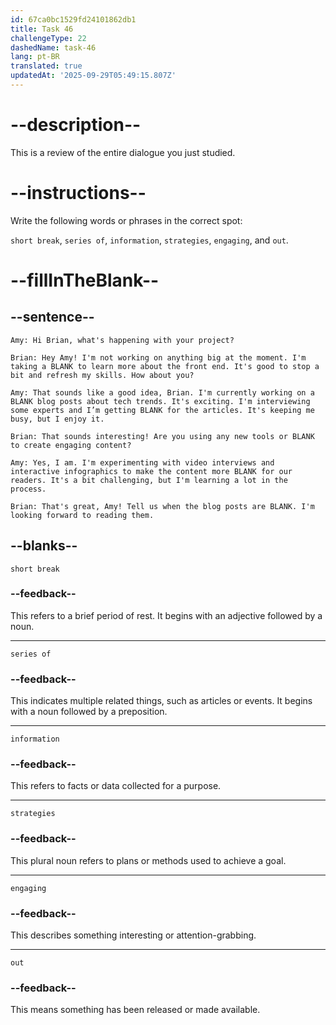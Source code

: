```yaml
---
id: 67ca0bc1529fd24101862db1
title: Task 46
challengeType: 22
dashedName: task-46
lang: pt-BR
translated: true
updatedAt: '2025-09-29T05:49:15.807Z'
---
```


<!-- REVIEW -->

# --description--

This is a review of the entire dialogue you just studied.

# --instructions--  

Write the following words or phrases in the correct spot:

`short break`, `series of`, `information`, `strategies`, `engaging`, and `out`.

# --fillInTheBlank--

## --sentence--

`Amy: Hi Brian, what's happening with your project?`

`Brian: Hey Amy! I'm not working on anything big at the moment. I'm taking a BLANK to learn more about the front end. It's good to stop a bit and refresh my skills. How about you?`

`Amy: That sounds like a good idea, Brian. I'm currently working on a BLANK blog posts about tech trends. It's exciting. I'm interviewing some experts and I’m getting BLANK for the articles. It's keeping me busy, but I enjoy it.`

`Brian: That sounds interesting! Are you using any new tools or BLANK to create engaging content?`

`Amy: Yes, I am. I'm experimenting with video interviews and interactive infographics to make the content more BLANK for our readers. It's a bit challenging, but I'm learning a lot in the process.`

`Brian: That's great, Amy! Tell us when the blog posts are BLANK. I'm looking forward to reading them.`

## --blanks--  

`short break`

### --feedback--

This refers to a brief period of rest. It begins with an adjective followed by a noun.

---

`series of`

### --feedback--  

This indicates multiple related things, such as articles or events. It begins with a noun followed by a preposition.

---

`information`

### --feedback--

This refers to facts or data collected for a purpose.

---

`strategies`

### --feedback--

This plural noun refers to plans or methods used to achieve a goal.

---

`engaging`

### --feedback--

This describes something interesting or attention-grabbing.

---

`out`

### --feedback--  

This means something has been released or made available.
